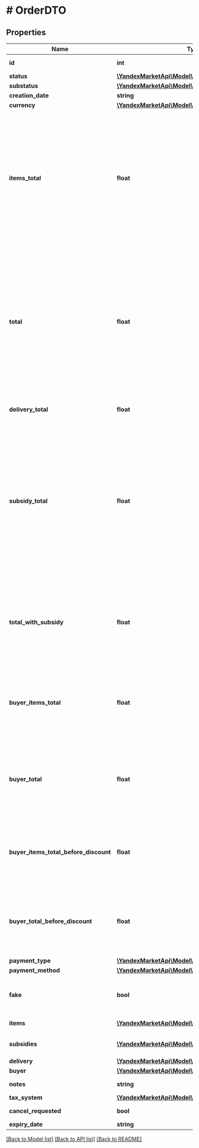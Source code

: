# # OrderDTO

## Properties

Name | Type | Description | Notes
------------ | ------------- | ------------- | -------------
**id** | **int** | Идентификатор заказа. | [optional]
**status** | [**\YandexMarketApi\Model\OrderStatusType**](OrderStatusType.md) |  | [optional]
**substatus** | [**\YandexMarketApi\Model\OrderSubstatusType**](OrderSubstatusType.md) |  | [optional]
**creation_date** | **string** |  | [optional]
**currency** | [**\YandexMarketApi\Model\CurrencyType**](CurrencyType.md) |  | [optional]
**items_total** | **float** | Общая сумма заказа в валюте заказа без учета стоимости доставки и вознаграждения партнеру за скидки по промокодам, купонам и акциям (параметр subsidyTotal).  Для отделения целой части от дробной используется точка. | [optional]
**total** | **float** | Общая сумма заказа в валюте заказа с учетом стоимости доставки, но без учета вознаграждения партнеру за скидки по промокодам, купонам, кешбэку и акциям (параметр &#x60;subsidyTotal&#x60;).  Для отделения целой части от дробной используется точка. | [optional]
**delivery_total** | **float** | Стоимость доставки в валюте заказа | [optional]
**subsidy_total** | **float** | Общее вознаграждение партнеру за скидки:  * по промокодам; * по купонам; * по баллам кешбэка по подписке Яндекс Плюс; * по акциям.  Передается в валюте, указанной в параметре &#x60;currency&#x60;.  Для отделения целой части от дробной используется точка. | [optional]
**total_with_subsidy** | **float** | Сумма стоимости всех товаров в заказе и вознаграждения за них в валюте магазина (сумма параметров total и subsidyTotal) | [optional]
**buyer_items_total** | **float** | Стоимость всех товаров в заказе в валюте покупателя после применения скидок и без учета стоимости доставки | [optional]
**buyer_total** | **float** | Стоимость всех товаров в заказе в валюте покупателя после применения скидок и с учетом стоимости доставки | [optional]
**buyer_items_total_before_discount** | **float** | Стоимость всех товаров в заказе в валюте покупателя до применения скидок и без учета стоимости доставки | [optional]
**buyer_total_before_discount** | **float** | Стоимость всех товаров в заказе в валюте покупателя до применения скидок и с учетом стоимости доставки | [optional]
**payment_type** | [**\YandexMarketApi\Model\OrderPaymentType**](OrderPaymentType.md) |  | [optional]
**payment_method** | [**\YandexMarketApi\Model\OrderPaymentMethodType**](OrderPaymentMethodType.md) |  | [optional]
**fake** | **bool** | Тип заказа:  * false — заказ покупателя.  * true — тестовый заказ Маркета. | [optional]
**items** | [**\YandexMarketApi\Model\OrderItemDTO[]**](OrderItemDTO.md) | Список товаров в заказе. | [optional]
**subsidies** | [**\YandexMarketApi\Model\OrderItemSubsidyDTO[]**](OrderItemSubsidyDTO.md) | Список субсидий по типам | [optional]
**delivery** | [**\YandexMarketApi\Model\OrderDeliveryDTO**](OrderDeliveryDTO.md) |  | [optional]
**buyer** | [**\YandexMarketApi\Model\OrderBuyerDTO**](OrderBuyerDTO.md) |  | [optional]
**notes** | **string** | Комментарий к заказу. | [optional]
**tax_system** | [**\YandexMarketApi\Model\OrderTaxSystemType**](OrderTaxSystemType.md) |  | [optional]
**cancel_requested** | **bool** | Запрошена ли отмена | [optional]
**expiry_date** | **string** |  | [optional]

[[Back to Model list]](../../README.md#models) [[Back to API list]](../../README.md#endpoints) [[Back to README]](../../README.md)
